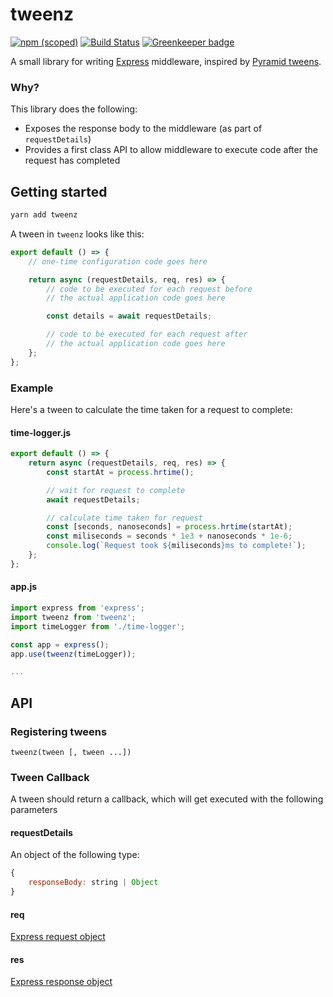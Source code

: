# tweenz

[![npm (scoped)](https://img.shields.io/npm/v/tweenz.svg)](https://yarn.pm/@sharkcore/eslint-config) [![Build Status](https://travis-ci.org/sharkcore/tweenz.svg?branch=master)](https://travis-ci.org/sharkcore/eslint-config) [![Greenkeeper badge](https://badges.greenkeeper.io/sharkcore/tweenz.svg)](https://greenkeeper.io/)

A small library for writing [Express](https://expressjs.com/) middleware, inspired by [Pyramid tweens](https://docs.pylonsproject.org/projects/pyramid/en/latest/narr/hooks.html#registering-tweens).

### Why?
This library does the following:
- Exposes the response body to the middleware (as part of `requestDetails`)
- Provides a first class API to allow middleware to execute code after the request has completed

## Getting started

```bash
yarn add tweenz
```

A tween in `tweenz` looks like this:

```js
export default () => {
    // one-time configuration code goes here

    return async (requestDetails, req, res) => {
        // code to be executed for each request before
        // the actual application code goes here

        const details = await requestDetails;

        // code to be executed for each request after
        // the actual application code goes here
    };
};
```

### Example

Here's a tween to calculate the time taken for a request to complete:

#### time-logger.js
```js
export default () => {
    return async (requestDetails, req, res) => {
        const startAt = process.hrtime();

        // wait for request to complete
        await requestDetails;

        // calculate time taken for request
        const [seconds, nanoseconds] = process.hrtime(startAt);
        const miliseconds = seconds * 1e3 + nanoseconds * 1e-6;
        console.log(`Request took ${miliseconds}ms to complete!`);
    };
};
```

#### app.js
```js
import express from 'express';
import tweenz from 'tweenz';
import timeLogger from './time-logger';

const app = express();
app.use(tweenz(timeLogger));

...
```

## API

### Registering tweens
```
tweenz(tween [, tween ...])
```

### Tween Callback
A tween should return a callback, which will get executed with the following parameters

#### requestDetails

An object of the following type:

```js
{
    responseBody: string | Object
}
```

#### req

[Express request object](http://expressjs.com/en/api.html#req)

#### res

[Express response object](http://expressjs.com/en/api.html#res)
